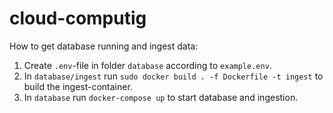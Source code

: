 # cloud-computig

How to get database running and ingest data:

1. Create `.env`-file in folder `database` according to `example.env`.
2. In `database/ingest` run `sudo docker build . -f Dockerfile -t ingest` to build the ingest-container.
3. In `database` run `docker-compose up` to start database and ingestion.
